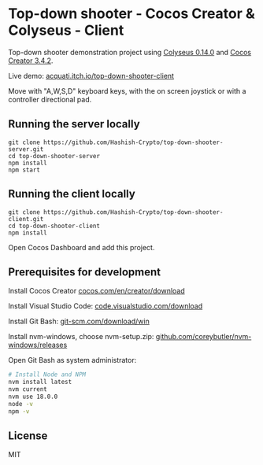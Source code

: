 # Top-down shooter - Cocos Creator & Colyseus - Client

Top-down shooter demonstration project using [Colyseus 0.14.0](https://www.colyseus.io/) and
[Cocos Creator 3.4.2](https://www.cocos.com/en/creator).

Live demo: [acquati.itch.io/top-down-shooter-client](https://acquati.itch.io/top-down-shooter-client)

Move with "A,W,S,D" keyboard keys, with the on screen joystick or with a controller directional pad.

## Running the server locally

```
git clone https://github.com/Hashish-Crypto/top-down-shooter-server.git
cd top-down-shooter-server
npm install
npm start
```

## Running the client locally

```
git clone https://github.com/Hashish-Crypto/top-down-shooter-client.git
cd top-down-shooter-client
npm install
```

Open Cocos Dashboard and add this project.

## Prerequisites for development

Install Cocos Creator [cocos.com/en/creator/download](https://www.cocos.com/en/creator/download)

Install Visual Studio Code: [code.visualstudio.com/download](https://code.visualstudio.com/download)

Install Git Bash: [git-scm.com/download/win](https://git-scm.com/download/win)

Install nvm-windows, choose nvm-setup.zip:
[github.com/coreybutler/nvm-windows/releases](https://github.com/coreybutler/nvm-windows/releases)

Open Git Bash as system administrator:

```bash
# Install Node and NPM
nvm install latest
nvm current
nvm use 18.0.0
node -v
npm -v
```

## License

MIT
